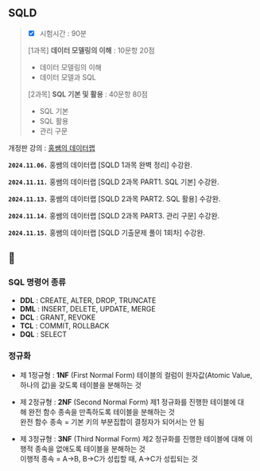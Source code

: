 ## SQLD
> - [x] 시험시간 : 90분
> 
> [1과목] **데이터 모델링의 이해** : 10문항 20점
> - 데이터 모델링의 이해
> - 데이터 모델과 SQL
>
> [2과목] **SQL 기본 및 활용** : 40문항 80점
> - SQL 기본
> - SQL 활용
> - 관리 구문


개정판 강의 : 
[홍쌤의 데이터랩](https://www.youtube.com/@hdatalab)


**`2024.11.06.`**
홍쌤의 데이터랩 [SQLD 1과목 완벽 정리] 수강완.

**`2024.11.11.`**
홍쌤의 데이터랩 [SQLD 2과목 PART1. SQL 기본] 수강완.

**`2024.11.13.`**
홍쌤의 데이터랩 [SQLD 2과목 PART2. SQL 활용] 수강완.

**`2024.11.14.`**
홍쌤의 데이터랩 [SQLD 2과목 PART3. 관리 구문] 수강완.

**`2024.11.15.`**
홍쌤의 데이터랩 [SQLD 기출문제 풀이 1회차] 수강완.





## 🤔

### SQL 명령어 종류

- **DDL** : CREATE, ALTER, DROP, TRUNCATE
- **DML** : INSERT, DELETE, UPDATE, MERGE
- **DCL** : GRANT, REVOKE
- **TCL** : COMMIT, ROLLBACK
- **DQL** : SELECT


### 정규화

- 제 1정규형 : **1NF** (First Normal Form)
테이블의 컬럼이 원자값(Atomic Value, 하나의 값)을 갖도록 테이블을 분해하는 것 <br/>


- 제 2정규형 : **2NF** (Second Normal Form)
제1 정규화를 진행한 테이블에 대해 완전 함수 종속을 만족하도록 테이블을 분해하는 것 <br/>
완전 함수 종속 = 기본 키의 부분집합이 결정자가 되어서는 안 됨 <br/>


- 제 3정규형 : **3NF** (Third Normal Form)
제2 정규화를 진행한 테이블에 대해 이행적 종속을 없애도록 테이블을 분해하는 것 <br/>
이행적 종속 = A→B, B→C가 성립할 때, A→C가 성립되는 것









